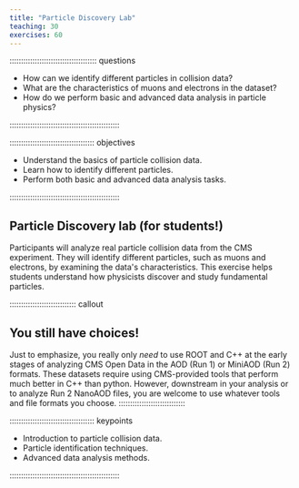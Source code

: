 ```yaml
---
title: "Particle Discovery Lab"
teaching: 30
exercises: 60
---
```


:::::::::::::::::::::::::::::::::::::: questions 

- How can we identify different particles in collision data?
- What are the characteristics of muons and electrons in the dataset?
- How do we perform basic and advanced data analysis in particle physics?

::::::::::::::::::::::::::::::::::::::::::::::::

::::::::::::::::::::::::::::::::::::: objectives

- Understand the basics of particle collision data.
- Learn how to identify different particles.
- Perform both basic and advanced data analysis tasks.

::::::::::::::::::::::::::::::::::::::::::::::::

## Particle Discovery lab (for students!)

Participants will analyze real particle collision data from the CMS experiment. They will identify different particles, such as muons and electrons, by examining the data's characteristics. This exercise helps students understand how physicists discover and study fundamental particles.

::::::::::::::::::::::::::::: callout
## You still have choices!

Just to emphasize, you really only *need* to use ROOT and C++ at the early stages of analyzing CMS Open Data in the AOD (Run 1) or MiniAOD (Run 2) formats. These datasets require using CMS-provided tools that perform much better in C++ than python. However, downstream in your analysis or to analyze Run 2 NanoAOD files, you are welcome to use whatever tools and file formats you choose.
:::::::::::::::::::::::::::::

::::::::::::::::::::::::::::::::::::: keypoints 

- Introduction to particle collision data.
- Particle identification techniques.
- Advanced data analysis methods.

::::::::::::::::::::::::::::::::::::::::::::::::
